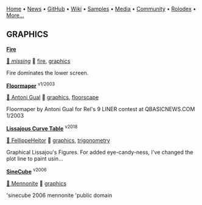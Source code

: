 [Home](https://qb64.com) • [News](/news.html) • [GitHub](/github.html) • [Wiki](/wiki.html) • [Samples](/samples.html) • [Media](/media.html) • [Community](/community.html) • [Rolodex](/rolodex.html) • [More...](/more.html)

## GRAPHICS

**[Fire](fire/index)**

[🐝 *missing*](author_missing) 🔗 [fire](fire), [graphics](graphics)

Fire dominates the lower screen.

**[Floormaper](floormaper/index)** <sup>v1/2003</sup>

[🐝 Antoni Gual](antoni-gual) 🔗 [graphics](graphics), [floorscape](floorscape)

Floormaper by Antoni Gual  for Rel's 9 LINER contest at QBASICNEWS.COM  1/2003

**[Lissajous Curve Table](lissajous-curve-table/index)** <sup>v2018</sup>

[🐝 FellippeHeitor](fellippeheitor) 🔗 [graphics](graphics), [trigonometry](trigonometry)

Graphical Lissajou's Figures.  For added eye-candy-ness, I've changed the plot line to paint usin...

**[SineCube](sinecube/index)** <sup>v2006</sup>

[🐝 Mennonite](mennonite) 🔗 [graphics](graphics)

'sinecube 2006 mennonite 'public domain
